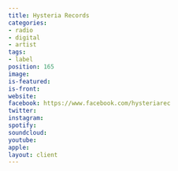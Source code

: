 ```yaml
---
title: Hysteria Records
categories:
- radio
- digital
- artist
tags:
- label
position: 165
image: 
is-featured: 
is-front: 
website: 
facebook: https://www.facebook.com/hysteriarec
twitter: 
instagram: 
spotify: 
soundcloud: 
youtube: 
apple: 
layout: client
---
```


